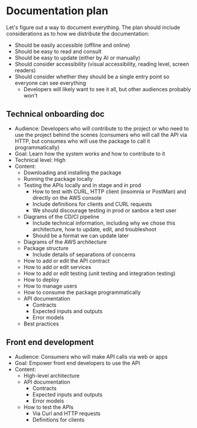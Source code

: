 # Documentation plan

Let's figure out a way to document everything. The plan should include considerations as to how we distribute the documentation:
- Should be easily accessible (offline and online)
- Should be easy to read and consult
- Should be easy to update (either by AI or manually)
- Should consider accessibility (visual accessibility, reading level, screen readers)
- Should consider whether they should be a single entry point so everyone can see everything
  - Developers will likely want to see it all, but other audiences probably won't 

## Technical onboarding doc
- Audience: Developers who will contribute to the project or who need to use the project behind the scenes (consumers who will call the API via HTTP, but consumes who will use the package to call it programmatically)
- Goal: Learn how the system works and how to contribute to it
- Technical level: High
- Content:
  - Downloading and installing the package
  - Running the package locally
  - Testing the APIs locally and in stage and in prod
    -  How to test with CURL, HTTP client (insomnia or PostMan) and directly on the AWS console
    - Include definitions for clients and CURL requests
    - We should discourage testing in prod or sanbox a test user
  - Diagrams of the CD/CI pipeline
    - Include technical information, including why we chose this architecture, how to update, edit, and troubleshoot
    - Should be a format we can update later
  - Diagrams of the AWS architecture
  - Package structure
    - Include details of separations of concerns
  - How to add or edit the API contract
  - How to add or edit services
  - How to add or edit testing (unit testing and integration testing)
  - How to deploy
  - How to manage users
  - How to consume the package programmatically
  - API documentation
    - Contracts
    - Expected inputs and outputs
    - Error models
  - Best practices

## Front end development
- Audience: Consumers who will make API calls via web or apps
- Goal: Empower front end developers to use the API
- Content:
  - High-level architecture
  - API documentation
    - Contracts
    - Expected inputs and outputs
    - Error models
  - How to test the APIs
    - Via Curl and HTTP requests
    - Definitions for clients